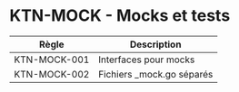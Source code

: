 # KTN-MOCK - Mocks et tests
| Règle | Description |
|-------|-------------|
| KTN-MOCK-001 | Interfaces pour mocks |
| KTN-MOCK-002 | Fichiers _mock.go séparés |
